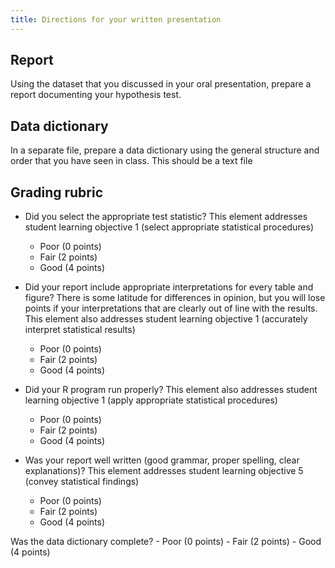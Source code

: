 ```yaml
---
title: Directions for your written presentation
---
```


## Report

Using the dataset that you discussed in your oral presentation, prepare a report documenting your hypothesis test.

## Data dictionary

In a separate file, prepare a data dictionary using the general structure and order that you have seen in class. This should be a text file
 
## Grading rubric

-   Did you select the appropriate test statistic? This element addresses student learning objective 1 (select appropriate statistical procedures) 
    -   Poor (0 points)
    -   Fair (2 points)
    -   Good (4 points)

-   Did your report include appropriate interpretations for every table and figure? There is some latitude for differences in opinion, but you will lose points if your interpretations that are clearly out of line with the results. This element also addresses student learning objective 1 (accurately interpret statistical results)
    -   Poor (0 points)
    -   Fair (2 points)
    -   Good (4 points)


-   Did your R program run properly? This element also addresses student learning objective 1 (apply appropriate statistical procedures)
    -   Poor (0 points)
    -   Fair (2 points)
    -   Good (4 points)

-   Was your report well written (good grammar, proper spelling, clear explanations)? This element addresses student learning objective 5 (convey statistical findings)
    -   Poor (0 points)
    -   Fair (2 points)
    -   Good (4 points)

Was the data dictionary complete?
    -   Poor (0 points)
    -   Fair (2 points)
    -   Good (4 points)
